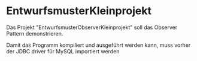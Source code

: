 # EntwurfsmusterKleinprojekt

 Das Projekt "EntwurfsmusterObserverKleinprojekt" soll das Observer Pattern demonstrieren.
 
 Damit das Programm kompiliert und ausgeführt werden kann, muss vorher der JDBC driver für MySQL
 importiert werden
